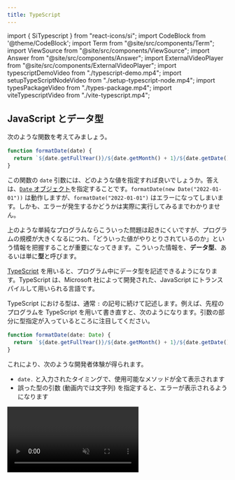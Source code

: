 ```yaml
---
title: TypeScript
---
```


import { SiTypescript } from "react-icons/si";
import CodeBlock from '@theme/CodeBlock';
import Term from "@site/src/components/Term";
import ViewSource from "@site/src/components/ViewSource";
import Answer from "@site/src/components/Answer";
import ExternalVideoPlayer from "@site/src/components/ExternalVideoPlayer";
import typescriptDemoVideo from "./typescript-demo.mp4";
import setupTypeScriptNodeVideo from "./setup-typescript-node.mp4";
import typesPackageVideo from "./types-package.mp4";
import viteTypescriptVideo from "./vite-typescript.mp4";

## JavaScript とデータ型

次のような関数を考えてみましょう。

```javascript
function formatDate(date) {
  return `${date.getFullYear()}/${date.getMonth() + 1}/${date.getDate()}`;
}
```

この関数の `date` 引数には、どのような値を指定すれば良いでしょうか。答えは、[`Date` オブジェクト](https://developer.mozilla.org/ja/docs/Web/JavaScript/Reference/Global_Objects/Date)を指定することです。`formatDate(new Date("2022-01-01"))` は動作しますが、`formatDate("2022-01-01")` はエラーになってしまいます。しかも、エラーが発生するかどうかは実際に実行してみるまでわかりません。

上のような単純なプログラムならこういった問題は起きにくいですが、プログラムの規模が大きくなるにつれ、「どういった値がやりとりされているのか」という情報を把握することが重要になってきます。こういった情報を、**データ型**、あるいは単に**型**と呼びます。

[TypeScript](https://www.typescriptlang.org/) を用いると、プログラム中にデータ型を記述できるようになります。TypeScript は、Microsoft 社によって開発された、JavaScript に<Term type="transpile">トランスパイル</Term>して用いられる言語です。

TypeScript における型は、通常 `:` の記号に続けて記述します。例えば、先程のプログラムを TypeScript を用いて書き直すと、次のようになります。引数の部分に型指定が入っているところに注目してください。

```typescript
function formatDate(date: Date) {
  return `${date.getFullYear()}/${date.getMonth() + 1}/${date.getDate()}`;
}
```

これにより、次のような開発者体験が得られます。

- `date.` と入力されたタイミングで、使用可能なメソッドが全て表示されます
- 誤った型の引数 (動画内では文字列) を指定すると、エラーが表示されるようになります

<video src={typescriptDemoVideo} controls autoPlay muted loop />

:::tip 静的型言語との比較

C++ や Java などの一般的なプログラミング言語では、型の情報は実行に何らかの影響を与えますが、TypeScript は JavaScript にトランスパイルされる言語であり、実行時には型の情報は一切利用されません。

:::

## TypeScript を使って Node.js のプログラムを記述する

TypeScript を用いて Node.js のプログラムを作成するには、次の手順に従ってください。

<video src={setupTypeScriptNodeVideo} controls />

まずは、プロジェクトルートに `package.json` を作成します。`npm init` を実行すればよいのでした。

続いて、

```shell
npm install -D typescript
```

を実行し、[typescript パッケージ](https://www.npmjs.com/package/typescript)をインストールします。`-D` オプションは「開発時のみに使用する」という意思表示になります。`package.json` に記録される方法が少しだけ変わります。

続いて、`main.ts` ファイルを作成します。TypeScript ファイルの拡張子は通常 `.ts` です。今回は、

```typescript title="main.ts"
const language: string = "TypeScript";
console.log(`Hello ${language}!`);
```

としました。

TypeScript ファイルの作成が終わったら、<Term type="npxCommand">`npx` コマンド</Term>で [TypeScript パッケージを実行](https://www.typescriptlang.org/docs/handbook/compiler-options.html)し、TypeScript ファイルを JavaScript ファイルにトランスパイルします。パッケージ名と異なり、`tsc` となるので注意しましょう。

```shell
npx tsc main.ts
```

すると、同名の JavaScript ファイルが生成されます。このファイルを実行すれば、通常の JavaScript として実行できます。

## TypeScript の基礎

TypeScript を試すには、Microsoft が提供している [TS Playground](https://www.typescriptlang.org/play) を用いると便利です。必要に応じて利用してください。

### 型を記述できる場所

TypeScript の型は、関数の引数や戻り値、変数の後に `:` とともに記述できます。

```typescript
// add は number 型の引数 a, b をとり number 型の値を返す関数
function add(a: number, b: number): number {
  return a + b;
}

// sum は number 型の変数
let sum: number = add(3, 4);
```

データ型が誤っている場合、TypeScript はエラーを出力します。

```typescript
sum = "7"; // Type 'string' is not assignable to type 'number'.

add("3", "4"); // Argument of type 'string' is not assignable to parameter of type 'number'.
```

### データ型と値

TypeScript のデータ型は、**全ての値を含む集合 `unknown` の部分集合**になります。ある値 `v` が集合 `T` に属するとき、`v` は `T` 型であるといいます。例えば、数値 `1` は `1` 型、`number` 型、`unknown` 型のいずれにも当てはまります。なお、空集合は `never` 型です。

```typescript
// すべて正しい
const a: unknown = 1;
const b: number = 1;
const c: 1 = 1; // 左辺の 1 はデータ型 (unknown の部分集合) としての 1

// never 型にはどんな値も代入できない
// const d: never = 1;
```

![TypeScript のデータ型](./typescript-types.drawio.svg)

:::tip `any` 型

TypeScript の標準設定では、型が判明しなかった場合、`any` 型が指定されたものとみなされます。`any` 型の値には、どんな操作でも許容されます。`any` 型の値はどんな型の変数にも代入できますし、`any` 型の変数にはどんな値でも代入できます。上の集合のどの部分にも当てはまりません。

```typescript
const strangeValue: any = 1;

// TypeScript は誤りを検出できないが、実行時にエラーになる
strangeValue.strangeMethod();
```

:::

### データ型の別名

`type` 宣言を用いると、データ型に対して別名を付けられます。

```typescript
type Age = number;

// 変数 age は Age (number) 型
const age: Age = 18;
```

:::tip

型の名前には通常<Term type="pascalCase">パスカルケース</Term>が用いられます。

:::

### オブジェクト型

オブジェクト型では、プロパティの名前や、値の型が指定できます。

```typescript
// Student は string 型の name プロパティと number 型の age プロパティを持つオブジェクト
type Student = {
  name: string;
  age: number;
};

let student: Student = { name: "田中", age: 18 };
```

なお、余分なプロパティを持つオブジェクトでも問題なく代入できます。次の例から、`Teacher` は `Student` の部分集合であることが分かります。

```typescript
type Teacher = {
  name: string;
  age: number;
  subject: string;
};

let teacher: Teacher = { name: "鈴木", age: 18, subject: "数学" };
student = teacher;

// Property 'subject' is missing in type 'Student' but required in type 'Teacher'.
teacher = student;
```

### 配列型

型 `T` の配列型は、`T[]` のように記述できます。また、`T` が `U` の部分集合であれば、`T[]` は `U[]` の部分集合になります。

```typescript
const numbers: number[] = [1, 2, 3];

// number[] は unknown[] の部分集合
const unknowns: unknown[] = numbers;
```

### 関数型

関数型では、引数や戻り値の型が指定できます。引数名は異なっていても同じ型だとみなされます。

```typescript
// BinaryNumberOperator は number 型の引数 2 つを受け取って number 型の値を返す関数
type BinaryNumberOperator = (x: number, y: number) => number;

function add(a: number, b: number): number {
  return a + b;
}

const operator: BinaryNumberOperator = add;
```

引数の数が少ない関数型は、多い関数型の部分集合とみなされます。

```typescript
function increment(a: number): number {
  return a + 1;
}

// (a: number) => number は (a: number, b: number) => number の部分集合
const operator2: BinaryNumberOperator = increment;
```

### 型演算

2 つの型に対し、集合の和や積 (共通部分)を求める記号が利用できます。

| 記号                | 意味     |
| ------------------- | -------- |
| `&`                 | 共通部分 |
| <code>&#124;</code> | 合併     |

```typescript
type Student = { name: string; major: string };
type Programmer = { name: string; language: string };
const studentProgrammer: Student & Programmer = {
  name: "田中",
  major: "数学",
  language: "TypeScript",
};

const hand: "グー" | "チョキ" | "パー" = "グー";
```

### 型推論

文脈からデータ型が明らかな場合は、型定義の記述を省略できます。

```typescript
// age は number 型
let age = 18;

// Type 'string' is not assignable to type 'number'.
age = "19";

// 戻り値の型が推論されるため、add は (a: number, b: number) => number 型
function add(a: number, b: number) {
  return a + b;
}
```

関数型を要求する部分に関数式を指定する場合、その引数の型が推論されます。

```typescript
type BinaryNumberOperator = (a: number, b: number) => number;

// a や b は number に推論される
const operator: BinaryNumberOperator = (a, b) => a + b;

// イベントハンドラの記述の際に便利
window.onload = (e) => {
  // e は Event 型
};
```

### ジェネリクス

引数を一つ受け取り、その値をそのまま返す関数を考えてみよう。

```typescript
function identity(x) {
  return x;
}
```

こういった関数では、引数 `x` はどんな型の値も指定できます。つまり、`x` は `unknown` 型とするのが適切なはずです。しかしながら、引数を `unknown` 型としてしまうと、戻り値が `unknown` 型となってしまい、戻り値に対する操作が一切不可能になってしまいます。

```typescript
function identity(x: unknown) {
  return x;
}

// Object is of type 'unknown'.
identity(1).toString();
```

TypeScript では、型パラメータを用いることで、この問題を解決できます。型パラメータは、通常の引数と異なり、型を指定するための特殊な引数です。JavaScript に<Term type="transpile">トランスパイル</Term>されるタイミングで削除されます。

```typescript
// T は型パラメータ
// identity は T 型の引数を受け取って T 型の戻り値を返す関数
function identity<T>(x: T): T {
  return x;
}

// T に number を指定したので、ここでは identity は number 型の引数を受け取って number 型の戻り値を返す関数
identity<number>(1).toString();

// 文脈から型パラメータが明らかな場合は推論される
// この場合は T は number に推論される
identity(1).toString();
```

こういった言語機能は他の多くのプログラミング言語でも用意されており、[ジェネリクス](https://www.typescriptlang.org/docs/handbook/2/generics.html)と呼ばれます。

`type` 宣言でも型パラメータを利用できます。

```typescript
type BinaryOperator<T> = (a: T, b: T) => T;

// add は (a: number, b: number) => number 型
const add: BinaryOperator<number> = (a, b) => a + b;
```

## TypeScript と npm

npm でインストールしたパッケージが TypeScript に対応している場合、下の図のように、npm のパッケージのウェブサイトに <SiTypescript style={{ verticalAlign: "text-bottom" }} /> アイコンが表示されます。

![npm パッケージの TypeScript 対応](./npm-typescript.png)

`DT` アイコンがついているパッケージは、`@types/パッケージ名` という名称のパッケージをインストールすることで、TypeScript からパッケージが利用可能になります。例えば、`@types/express` パッケージをインストールすることにより、`express` パッケージが TypeScript から利用できるようになります。

<video src={typesPackageVideo} controls />

`@types` パッケージのインストール前後で `app` の型が変わっていることが分かります。

## フロントエンドにおける TypeScript の利用

Vite は、標準で TypeScript のトランスパイラが内蔵されています。新しくプロジェクトを作成する際は、テンプレートを選択する際に TypeScript のテンプレートを使用しましょう。

<video src={viteTypescriptVideo} controls />

:::tip `tsconfig.json`

この方法でプロジェクトを作成すると、`tsconfig.json` というファイルが生成されます。TypeScript は、さまざまな JavaScript のニーズに合わせてカスタマイズできるようになっており、その設定を記述するためのファイルが `tsconfig.json` です。

[公式ドキュメント](https://www.typescriptlang.org/tsconfig) には、全てのオプションの詳細な説明が記述されています。特に、[`strict` オプション](https://www.typescriptlang.org/tsconfig#strict)は、TypeScript の能力を大幅に上昇させることができるので、有効にすることが推奨されています。`typescript` パッケージを直接インストールしたプロジェクトでは、`npx tsc --init` コマンドによりこのファイルを生成できます。

:::

## 課題

1. `string & number` 型は何型と等しいでしょうか。
2. 次のように定義される型 `T` に対して使用可能なプロパティは何でしょうか。

   ```typescript
   type T = { name: string; age: number } | { name: string; subject: string };
   ```

3. 次の型のうち、`(v: string) => string` 型とみなせる (部分集合である) ものを全て選んでください。
   - `(v: unknown) => string`
   - `(v: never) => string`
   - `(v: string) => unknown`
   - `(v: string) => never`
4. 次の関数 `apply` は、関数を適用する関数です。ジェネリクスを用いて適切な型をつけてください (ヒント: 引数と戻り値を表す型パラメータを定義しましょう)。

   ```typescript
   function apply(f, x) {
     return f(x);
   }
   ```

5. フロントエンド・バックエンドともに TypeScript を利用するアプリケーションを作成し、公開してみてください。

<Answer>

1. `never` 型

   ```typescript
   type StringAndNumber = string & number; // never
   ```

2. `name` のみ

   ```typescript
   declare const t:
     | { name: string; age: number }
     | { name: string; subject: string };
   ```

3. `(v: unknown) => string` と `(v: string) => never`
  制約条件の集合と、解空間の集合に着目します。
制約条件の集合を考えた時、unknown型という制約条件はstring型という制約条件の部分集合です。初めに、制約条件AとBからなる集合を考えましょう。制約条件の集合{A}は制約条件の集合{A, B}の部分集合です。制約条件の空集合{φ}は制約条件の集合{A}の部分集合です。
次に、解空間の集合を考えましょう。解空間の集合{(a, b) | a in A, b in B } は、解空間の集合{a| a in A}の部分集合です。{φ|}は{a | a in A}の部分集合です。
  このように、制約条件と解空間の集合を区別して考える必要があります。
  制約条件の集合を考えた場合、制約条件の空集合であるunknown型はstring型の部分集合です。
  解空間の集合を考えた場合、空集合であるnever型はstring型の部分集合です。
  

   ```typescript
   declare const a: (v: unknown) => string;
   declare const b: (v: never) => string;
   declare const c: (v: string) => unknown;
   declare const d: (v: string) => never;
   let e: (v: string) => string;
   e = a;
   // e = b;
   // e = c;
   e = d;
   ```

4. ```typescript
   function apply<T, U>(f: (x: T) => U, x: T): U {
     return f(x);
   }
   ```

   <ViewSource url={import.meta.url} path="_samples/apply" noCodeSandbox />

</Answer>
